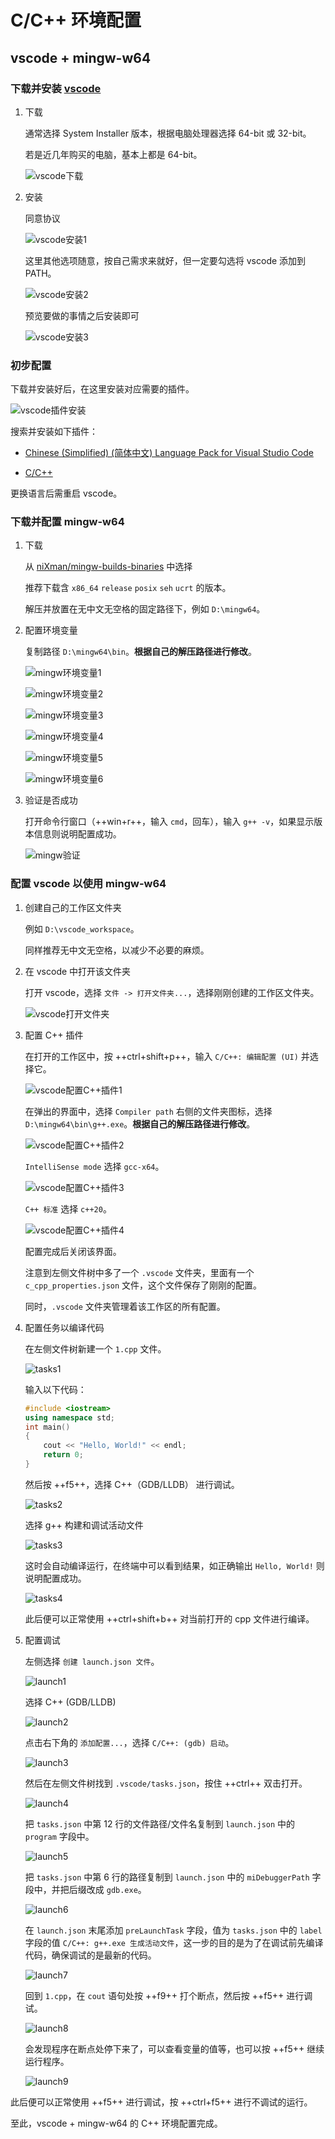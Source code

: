 # C/C++ 环境配置

## vscode + mingw-w64

### 下载并安装 [vscode](https://code.visualstudio.com/Download)

1. 下载

    通常选择 System Installer 版本，根据电脑处理器选择 64-bit 或 32-bit。

    若是近几年购买的电脑，基本上都是 64-bit。

    ![vscode下载](assets/vscode下载.png)

2. 安装

    同意协议

    ![vscode安装1](assets/vscode安装1.png)

    这里其他选项随意，按自己需求来就好，但一定要勾选将 vscode 添加到 PATH。

    ![vscode安装2](assets/vscode安装2.png)

    预览要做的事情之后安装即可

    ![vscode安装3](assets/vscode安装3.png)

### 初步配置

下载并安装好后，在这里安装对应需要的插件。

![vscode插件安装](assets/vscode插件安装.png)

搜索并安装如下插件：  

- [Chinese (Simplified) (简体中文) Language Pack for Visual Studio Code](https://marketplace.visualstudio.com/items?itemName=MS-CEINTL.vscode-language-pack-zh-hans)  

- [C/C++](https://marketplace.visualstudio.com/items?itemName=ms-vscode.cpptools)

更换语言后需重启 vscode。

### 下载并配置 mingw-w64

1. 下载

    从 [niXman/mingw-builds-binaries](https://github.com/niXman/mingw-builds-binaries/releases) 中选择

    推荐下载含 `x86_64` `release` `posix` `seh` `ucrt` 的版本。

    解压并放置在无中文无空格的固定路径下，例如 `D:\mingw64`。

2. 配置环境变量

    复制路径 `D:\mingw64\bin`。**根据自己的解压路径进行修改**。

    ![mingw环境变量1](assets/mingw环境变量1.png)

    ![mingw环境变量2](assets/mingw环境变量2.png)

    ![mingw环境变量3](assets/mingw环境变量3.png)

    ![mingw环境变量4](assets/mingw环境变量4.png)

    ![mingw环境变量5](assets/mingw环境变量5.png)

    ![mingw环境变量6](assets/mingw环境变量6.png)

3. 验证是否成功

    打开命令行窗口（++win+r++，输入 `cmd`，回车），输入 `g++ -v`，如果显示版本信息则说明配置成功。

    ![mingw验证](assets/mingw验证.png)

### 配置 vscode 以使用 mingw-w64

1. 创建自己的工作区文件夹

    例如 `D:\vscode_workspace`。

    同样推荐无中文无空格，以减少不必要的麻烦。

2. 在 vscode 中打开该文件夹

    打开 vscode，选择 `文件 -> 打开文件夹...`，选择刚刚创建的工作区文件夹。

    ![vscode打开文件夹](assets/vscode打开文件夹.png)

3. 配置 C++ 插件

    在打开的工作区中，按 ++ctrl+shift+p++，输入 `C/C++: 编辑配置 (UI)` 并选择它。

    ![vscode配置C++插件1](assets/vscode配置C++插件1.png)

    在弹出的界面中，选择 `Compiler path` 右侧的文件夹图标，选择 `D:\mingw64\bin\g++.exe`。**根据自己的解压路径进行修改**。

    ![vscode配置C++插件2](assets/vscode配置C++插件2.png)

    `IntelliSense mode` 选择 `gcc-x64`。

    ![vscode配置C++插件3](assets/vscode配置C++插件3.png)

    `C++ 标准` 选择 `c++20`。

    ![vscode配置C++插件4](assets/vscode配置C++插件4.png)

    配置完成后关闭该界面。

    注意到左侧文件树中多了一个 `.vscode` 文件夹，里面有一个 `c_cpp_properties.json` 文件，这个文件保存了刚刚的配置。

    同时，`.vscode` 文件夹管理着该工作区的所有配置。

4. 配置任务以编译代码

    在左侧文件树新建一个 `1.cpp` 文件。
    
    ![tasks1](assets/tasks1.png)
    
    输入以下代码：

    ```cpp
    #include <iostream>
    using namespace std;
    int main()
    {
        cout << "Hello, World!" << endl;
        return 0;
    }
    ```

    然后按 ++f5++，选择 C++（GDB/LLDB） 进行调试。

    ![tasks2](assets/tasks2.png)

    选择 g++ 构建和调试活动文件

    ![tasks3](assets/tasks3.png)

    这时会自动编译运行，在终端中可以看到结果，如正确输出 `Hello, World!` 则说明配置成功。

    ![tasks4](assets/tasks4.png)

    此后便可以正常使用 ++ctrl+shift+b++ 对当前打开的 cpp 文件进行编译。

5. 配置调试

    左侧选择 `创建 launch.json 文件`。

    ![launch1](assets/launch1.png)

    选择 C++ (GDB/LLDB)

    ![launch2](assets/launch2.png)

    点击右下角的 `添加配置...`，选择 `C/C++: (gdb) 启动`。

    ![launch3](assets/launch3.png)

    然后在左侧文件树找到 `.vscode/tasks.json`，按住 ++ctrl++ 双击打开。

    ![launch4](assets/launch4.png)

    把 `tasks.json` 中第 12 行的文件路径/文件名复制到 `launch.json` 中的 `program` 字段中。

    ![launch5](assets/launch5.png)

    把 `tasks.json` 中第 6 行的路径复制到 `launch.json` 中的 `miDebuggerPath` 字段中，并把后缀改成 `gdb.exe`。

    ![launch6](assets/launch6.png)

    在 `launch.json` 末尾添加 `preLaunchTask` 字段，值为 `tasks.json` 中的 `label` 字段的值 `C/C++: g++.exe 生成活动文件`，这一步的目的是为了在调试前先编译代码，确保调试的是最新的代码。

    ![launch7](assets/launch7.png)

    回到 `1.cpp`，在 `cout` 语句处按 ++f9++ 打个断点，然后按 ++f5++ 进行调试。

    ![launch8](assets/launch8.png)

    会发现程序在断点处停下来了，可以查看变量的值等，也可以按 ++f5++ 继续运行程序。

    ![launch9](assets/launch9.png)

此后便可以正常使用 ++f5++ 进行调试，按 ++ctrl+f5++ 进行不调试的运行。

至此，vscode + mingw-w64 的 C++ 环境配置完成。